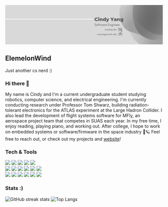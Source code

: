 <!--
**ElemelonWind/ElemelonWind** is a ✨ _special_ ✨ repository because its `README.md` (this file) appears on your GitHub profile.

Here are some ideas to get you started:

- 🔭 I’m currently working on ...
- 🌱 I’m currently learning ...
- 👯 I’m looking to collaborate on ...
- 🤔 I’m looking for help with ...
- 💬 Ask me about ...
- 📫 How to reach me: ...
- 😄 Pronouns: ...
- ⚡ Fun fact: ...
-->

![Header](https://github.com/ElemelonWind/Elemelonwind/blob/main/Cindy%20Yang.png?raw=true)
## ElemelonWind
<p>Just another cs nerd :)</p>

### Hi there 👋
<p>My name is Cindy and I'm a current undergraduate student studying robotics, computer science, and electrical engineering. I'm currently conducting research under Professor Tom Shwarz, building radiation-tolerant electronics for the ATLAS experiment at the Large Hadron Collider. I also lead the development of flight systems software for MFly, an aerospace project team that competes in SUAS each year. In my free time, I enjoy reading, playing piano, and working out. After college, I hope to work on embedded systems or software/firmware in the space industry 🚀🪐 Feel free to reach out, or check out my projects and <a href="https://cwyang.dev">website</a>!</p>

### Tech & Tools
![](https://img.shields.io/badge/OS-Windows-informational?style=flat&logo=Windows&logoColor=white&color=blue)
![](https://img.shields.io/badge/OS-Linux-informational?style=flat&logo=Linux&logoColor=white&color=orange)
![](https://img.shields.io/badge/Editor-VSCode-informational?style=flat&logo=Visual+Studio+Code&logoColor=white&color=blue)
![](https://img.shields.io/badge/Shell-Bash-informational?style=flat&logo=GNU+Bash&logoColor=white&color=lightgrey)
![](https://img.shields.io/badge/VCS-Git-informational?style=flat&logo=Git&logoColor=white&color=red)
<br>
![](https://img.shields.io/badge/Code-Python-informational?style=flat&logo=Python&logoColor=white&color=green)
![](https://img.shields.io/badge/Code-JavaScript-informational?style=flat&logo=JavaScript&logoColor=white&color=yellow)
![](https://img.shields.io/badge/Code-Java-informational?style=flat&logo=CoffeeScript&logoColor=white&color=orange)
![](https://img.shields.io/badge/Code-C++-informational?style=flat&logo=C%2B%2B&logoColor=white&color=blue)
![](https://img.shields.io/badge/Code-HTML5-informational?style=flat&logo=HTML5&logoColor=white&color=red)
![](https://img.shields.io/badge/Code-CSS3-informational?style=flat&logo=CSS3&logoColor=white&color=blue)
<br>
![](https://img.shields.io/badge/Tools-Firebase-informational?style=flat&logo=Firebase&logoColor=white&color=yellow)
![](https://img.shields.io/badge/Tools-MongoDB-informational?style=flat&logo=MongoDB&logoColor=white&color=brightgreen)
![](https://img.shields.io/badge/Tools-React-informational?style=flat&logo=React&logoColor=white&color=blue)
![](https://img.shields.io/badge/Tools-Flask-informational?style=flat&logo=Flask&logoColor=white&color=brightgreen)
![](https://img.shields.io/badge/Tools-Electron-informational?style=flat&logo=Electron&logoColor=white&color=blue)
![](https://img.shields.io/badge/Tools-Jupyter-informational?style=flat&logo=Jupyter&logoColor=white&color=orange)

<!-- ### Socials!
[<img src='https://cdn.jsdelivr.net/npm/simple-icons@3.0.1/icons/github.svg' alt='github' height='40'>](https://github.com/ElemelonWind) [<img src='https://cdn.jsdelivr.net/npm/simple-icons@3.0.1/icons/linkedin.svg' alt='linkedin' height='40'>](https://www.linkedin.com/in/2023cyang/) [<img src='https://cdn.jsdelivr.net/npm/simple-icons@3.0.1/icons/facebook.svg' alt='facebook' height='40'>](https://www.facebook.com/.) [<img src='https://cdn.jsdelivr.net/npm/simple-icons@3.0.1/icons/instagram.svg' alt='instagram' height='40'>](https://www.instagram.com/c.yang.2023/) [<img src='https://cdn.jsdelivr.net/npm/simple-icons@3.0.1/icons/icloud.svg' alt='website' height='40'>](.) -->

### Stats :)
![GitHub streak stats](https://github-readme-streak-stats.herokuapp.com/?user=ElemelonWind)
![Top Langs](https://github-readme-stats-git-masterrstaa-rickstaa.vercel.app/api/top-langs/?username=ElemelonWind&langs_count=3)
